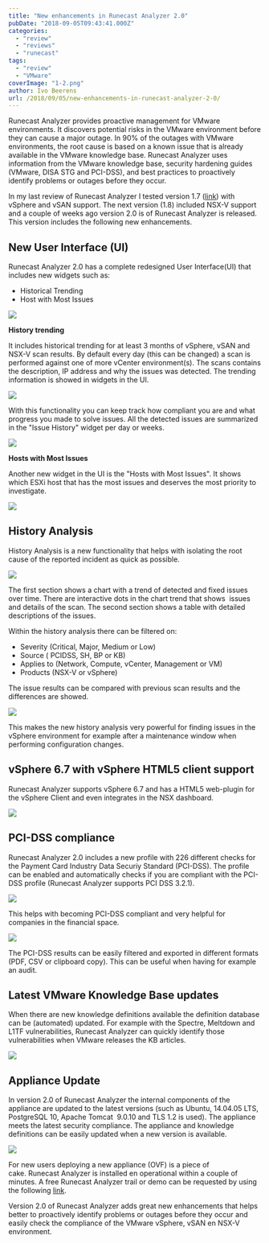 ```yaml
---
title: "New enhancements in Runecast Analyzer 2.0"
pubDate: "2018-09-05T09:43:41.000Z"
categories: 
  - "review"
  - "reviews"
  - "runecast"
tags: 
  - "review"
  - "VMware"
coverImage: "1-2.png"
author: Ivo Beerens
url: /2018/09/05/new-enhancements-in-runecast-analyzer-2-0/
---
```


Runecast Analyzer provides proactive management for VMware environments. It discovers potential risks in the VMware environment before they can cause a major outage. In 90% of the outages with VMware environments, the root cause is based on a known issue that is already available in the VMware knowledge base. Runecast Analyzer uses information from the VMware knowledge base, security hardening guides (VMware, DISA STG and PCI-DSS), and best practices to proactively identify problems or outages before they occur.

In my last review of Runecast Analyzer I tested version 1.7 ([link](https://www.ivobeerens.nl/2018/02/27/proactively-manage-vSphere-environment-runecast-analyzer/)) with vSphere and vSAN support. The next version (1.8) included NSX-V support and a couple of weeks ago version 2.0 is of Runecast Analyzer is released. This version includes the following new enhancements.

## **New User Interface (UI)**

Runecast Analyzer 2.0 has a complete redesigned User Interface(UI) that includes new widgets such as:

- Historical Trending
- Host with Most Issues

[![](images/1-1-300x151.png)](images/1-1.png)

**History trending**

It includes historical trending for at least 3 months of vSphere, vSAN and NSX-V scan results. By default every day (this can be changed) a scan is performed against one of more vCenter environment(s). The scans contains the description, IP address and why the issues was detected. The trending information is showed in widgets in the UI.

[![](images/trending-300x56.png)](images/trending.png)

With this functionality you can keep track how compliant you are and what progress you made to solve issues. All the detected issues are summarized in the "Issue History" widget per day or weeks.

[![](images/issue-history-300x43.png)](images/issue-history.png)

**Hosts with Most Issues**

Another new widget in the UI is the "Hosts with Most Issues". It shows which ESXi host that has the most issues and deserves the most priority to investigate.

[![](images/hostwithmostissues-300x42.png)](images/hostwithmostissues.png)

## History Analysis

History Analysis is a new functionality that helps with isolating the root cause of the reported incident as quick as possible.

[![](images/issues-300x156.png)](images/issues.png)

The first section shows a chart with a trend of detected and fixed issues over time. There are interactive dots in the chart trend that shows  issues and details of the scan. The second section shows a table with detailed descriptions of the issues.

Within the history analysis there can be filtered on:

- Severity (Critical, Major, Medium or Low)
- Source ( PCIDSS, SH, BP or KB)
- Applies to (Network, Compute, vCenter, Management or VM)
- Products (NSX-V or vSphere)

The issue results can be compared with previous scan results and the differences are showed.

[![](images/compare-207x300.png)](images/compare.png)

This makes the new history analysis very powerful for finding issues in the vSphere environment for example after a maintenance window when performing configuration changes.

## **vSphere 6.7 with vSphere HTML5 client support**

Runecast Analyzer supports vSphere 6.7 and has a HTML5 web-plugin for the vSphere Client and even integrates in the NSX dashboard.

[![](images/vSphere-client-1-300x147.png)](images/vSphere-client-1.png)

## **PCI-DSS compliance** 

Runecast Analyzer 2.0 includes a new profile with 226 different checks for the Payment Card Industry Data Securiy Standard (PCI-DSS). The profile can be enabled and automatically checks if you are compliant with the PCI-DSS profile (Runecast Analyzer supports PCI DSS 3.2.1).

[![](images/Security-300x152.png)](images/Security.png)

This helps with becoming PCI-DSS compliant and very helpful for companies in the financial space.

[![](images/pci-dss-300x148.png)](images/pci-dss.png)

The PCI-DSS results can be easily filtered and exported in different formats (PDF, CSV or clipboard copy). This can be useful when having for example an audit.

## **Latest VMware Knowledge Base updates**

When there are new knowledge definitions available the definition database can be (automated) updated. For example with the Spectre, Meltdown and L1TF vulnerabilities, Runecast Analyzer can quickly identify those vulnerabilities when VMware releases the KB articles.

[![](images/L1-Terminak-Fault-300x151.png)](images/L1-Terminak-Fault.png)

## **Appliance Update**

In version 2.0 of Runecast Analyzer the internal components of the appliance are updated to the latest versions (such as Ubuntu, 14.04.05 LTS, PostgreSQL 10, Apache Tomcat  9.0.10 and TLS 1.2 is used). The appliance meets the latest security compliance. The appliance and knowledge definitions can be easily updated when a new version is available.

[![](images/update-300x151.png)](images/update.png)

For new users deploying a new appliance (OVF) is a piece of cake. Runecast Analyzer is installed en operational within a couple of minutes. A free Runecast Analyzer trail or demo can be requested by using the following [link](https://www.runecast.com/).

Version 2.0 of Runecast Analyzer adds great new enhancements that helps better to proactively identify problems or outages before they occur and easily check the compliance of the VMware vSphere, vSAN en NSX-V environment.